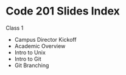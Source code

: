 # Code 201 Slides Index

Class 1
- Campus Director Kickoff
- Academic Overview
- Intro to Unix
- Intro to Git
- Git Branching
